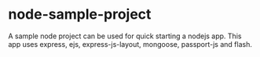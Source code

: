 # node-sample-project
A sample node project can be used for quick starting a nodejs app. This app uses express, ejs, express-js-layout, mongoose, passport-js and flash.
